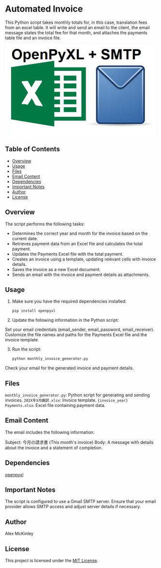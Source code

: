 # Automated Invoice
This Python script takes monthly totals for, in this case, translation fees from an excel table. It will write and send an email to the client, the email message states the total fee for that month, and attaches the payments table file and an invoice file.

<img src="https://github.com/SapporoAlex/Automated-Invoice/blob/main/preview.jpg" width="500" height="300">

## Table of Contents
- [Overview](#overview)
- [Usage](#usage)
- [Files](#files)
- [Email Content](#email-content)
- [Dependencies](#dependencies)
- [Important Notes](#important-notes)
- [Author](#author)
- [License](#license)

## Overview
The script performs the following tasks:

- Determines the correct year and month for the invoice based on the current date.
- Retrieves payment data from an Excel file and calculates the total payment.
- Updates the Payments Excel file with the total payment.
- Creates an invoice using a template, updating relevant cells with invoice details.
- Saves the invoice as a new Excel document.
- Sends an email with the invoice and payment details as attachments.

## Usage
1. Make sure you have the required dependencies installed:

   ```bash
   pip install openpyxl
   ```

2. Update the following information in the Python script:

Set your email credentials (email_sender, email_password, email_receiver).
Customize the file names and paths for the Payments Excel file and the invoice template.
  
3. Run the script:

   ```bash
   python monthly_invoice_generator.py
   ```

Check your email for the generated invoice and payment details.

## Files
`monthly_invoice_generator.py`: Python script for generating and sending invoices.
`202X年X月翻訳.xlsx`: Invoice template.
`{invoice_year} Payments.xlsx`: Excel file containing payment data.

## Email Content
The email includes the following information:

Subject: 今月の請求書 (This month's invoice)
Body: A message with details about the invoice and a statement of completion.

## Dependencies
[openpyxl](https://pypi.org/project/openpyxl/)

## Important Notes
The script is configured to use a Gmail SMTP server. Ensure that your email provider allows SMTP access and adjust server details if necessary.

## Author
Alex McKinley

## License
This project is licensed under the [MIT License](LICENSE).
